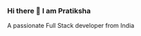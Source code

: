 ### Hi there 👋 I am Pratiksha 
A passionate Full Stack developer from India

<!--
**PratikshaDable21/PratikshaDable21** is a ✨ A passionate Full Stack developer from India
 ✨ repository because its `README.md` (this file) appears on your GitHub profile.

Here are some ideas to get you started:

- 🔭 I’m currently working on ...
- 🌱 I’m currently learning ...
- 👯 I’m looking to collaborate on ...
- 🤔 I’m looking for help with ...
- 💬 Ask me about ...
- 📫 How to reach me: ...
- 😄 Pronouns: ...
- ⚡ Fun fact: ...
-->
